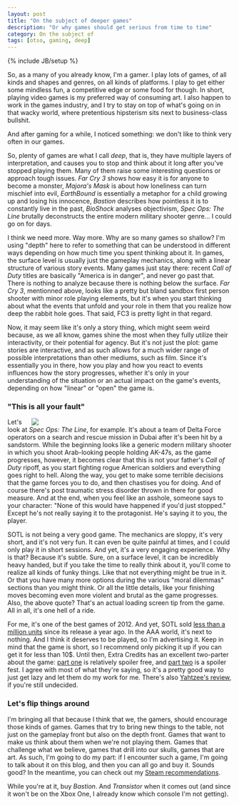 ```yaml
---
layout: post
title: "On the subject of deeper games"
description: "Or why games should get serious from time to time"
category: On the subject of 
tags: [otso, gaming, deep]
---
```

{% include JB/setup %}

So, as a many of you already know, I'm a gamer. I play lots of games, of all kinds and shapes and genres, on all kinds of platforms. I play  to get either some mindless fun, a competitive edge or some food for though. In short, playing video games is my preferred way of consuming art. I also happen to work in the games industry, and I try to stay on top of what's going on in that wacky world, where pretentious hipsterism sits next to business-class bullshit.

And after gaming for a while, I noticed something: we don't like to think very often in our games.

<!-- more -->

So, plenty of games are what I call _deep_, that is, they have multiple layers of interpretation, and causes you to stop and think about it long after you've stopped playing them. Many of them raise some interesting questions or approach tough issues. _Far Cry 3_ shows how easy it is for anyone to become a monster, _Majora's Mask_ is about how loneliness can turn mischief into evil, _EarthBound_ is essentially a metaphor for a child growing up and losing his innocence, _Bastion_ describes how pointless it is to constantly live in the past, _BioShock_ analyses objectivism, _Spec Ops: The Line_ brutally deconstructs the entire modern military shooter genre... I could go on for days.

I think we need more. Way more. Why are so many games so shallow? I'm using "depth" here to refer to something that can be understood in different ways depending on how much time you spent thinking about it. In games, the surface level is usually just the gameplay mechanics, along with a linear structure of various story events. Many games just stay there: recent _Call of Duty_ titles are basically "America is in danger", and never go past that. There is nothing to analyze because there is nothing below the surface. _Far Cry 3_, mentionned above, looks like a pretty but bland sandbox first person shooter with minor role playing elements, but it's when you start thinking about what the events that unfold and your role in them that you realize how deep the rabbit hole goes. That said, FC3 is pretty light in that regard. 

Now, it may seem like it's only a story thing, which might seem weird because, as we all know, games shine the most when they fully utilize their interactivity, or their potential for agency. But it's not just the plot: game stories are interactive, and as such allows for a much wider range of possible interpretations than other mediums, such as film. Since it's essentially you in there, how you play and how you react to events influences how the story progresses, whether it's only in your understanding of the situation or an actual impact on the game's events, depending on how "linear" or "open" the game is.

### "This is all your fault"

<div style="float:right; margin-left:1em; width:450px; height:auto;">
	<a href="http://steamcommunity.com/sharedfiles/filedetails/?id=119328386">
		<img src="http://cloud.steampowered.com/ugc/559837695432622280/4D637464CB660DFE9B10160102885AEB5F6A7A3B/">
	</a>
</div>

Let's look at _Spec Ops: The Line_, for example. It's about a team of Delta Force operators on a search and rescue mission in Dubai after it's been hit by a sandstorm. While the beginning looks like a generic modern military shooter in which you shoot Arab-looking people holding AK-47s, as the game progresses, however, it becomes clear that this is not your father's _Call of Duty_ ripoff, as you start fighting rogue American soldiers and everything goes right to hell. Along the way, you get to make some terrible decisions that the game forces you to do, and then chastises you for doing. And of course there's post traumatic stress disorder thrown in there for good measure. And at the end, when you feel like an asshole, someone says to your character: "None of this would have happened if you'd just stopped." Except he's not really saying it to the protagonist. He's saying it to you, the player.

SOTL is not being a very good game. The mechanics are sloppy, it's very short, and it's not very fun. It can even be quite painful at times, and I could only play it in short sessions. And yet, it's a very engaging experience. Why is that? Because it's subtle. Sure, on a surface level, it can be incredibly heavy handed, but if you take the time to really think about it, you'll come to realize all kinds of funky things. Like that not everything might be true in it. Or that you have many more options during the various "moral dilemmas" sections than you might think. Or all the little details, like your finishing moves becoming even more violent and brutal as the game progresses. Also, the above quote? That's an actual loading screen tip from the game. All in all, it's one hell of a ride. 

For me, it's one of the best games of 2012. And yet, SOTL sold [less than a million units](http://www.vgchartz.com/gamedb/?name=Spec+Ops%3A+The+Line) since its release a year ago. In the AAA world, it's next to nothing. And I think it deserves to be played, so I'm advertising it. Keep in mind that the game is short, so I recommend only picking it up if you can get it for less than 10$. Until then, Extra Credits has an excellent two-parter about the game: [part one](http://www.youtube.com/watch?v=kjaBsuXWJJ8) is relatively spoiler free, and [part two](http://www.youtube.com/watch?v=cJZIhcCA2lk) is a spoiler fest. I agree with most of what they're saying, so it's a pretty good way to just get lazy and let them do my work for me. There's also [Yahtzee's review](http://www.youtube.com/watch?v=HNhPMjbgkXA), if you're still undecided. 

### Let's flip things around

I'm bringing all that because I think that we, the gamers, should encourage those kinds of games. Games that try to bring new things to the table, not just on the gameplay front but also on the depth front. Games that want to make us think about them when we're not playing them. Games that challenge what we believe, games that drill into our skulls, games that are art. As such, I'm going to do my part: if I encounter such a game, I'm going to talk about it on this blog, and then you can all go and buy it. Sounds good? In the meantime, you can check out my [Steam recommendations](http://steamcommunity.com/id/icekeese/recommended/).

While you're at it, buy _Bastion_. And _Transistor_ when it comes out (and since it won't be on the Xbox One, I already know which console I'm not getting).
